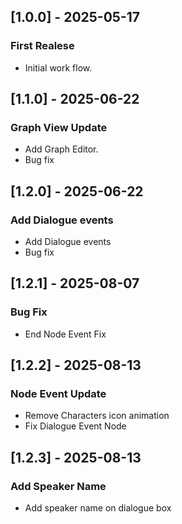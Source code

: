 ## \[1.0.0] - 2025-05-17

### First Realese

* Initial work flow.

## \[1.1.0] - 2025-06-22

### Graph View Update

* Add Graph Editor.
* Bug fix

## \[1.2.0] - 2025-06-22

### Add Dialogue events

* Add Dialogue events
* Bug fix

## \[1.2.1] - 2025-08-07

### Bug Fix

* End Node Event Fix

## \[1.2.2] - 2025-08-13

### Node Event Update

* Remove Characters icon animation
* Fix Dialogue Event Node

## \[1.2.3] - 2025-08-13

### Add Speaker Name

* Add speaker name on dialogue box
